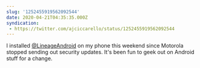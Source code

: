 ```yaml
---
slug: '1252455919562092544'
date: 2020-04-21T04:35:35.000Z
syndication:
 - https://twitter.com/ajciccarello/status/1252455919562092544
---
```


I installed [@LineageAndroid](https://twitter.com/LineageAndroid) on my phone this weekend since Motorola stopped sending out security updates. It's been fun to geek out on Android stuff for a change.
